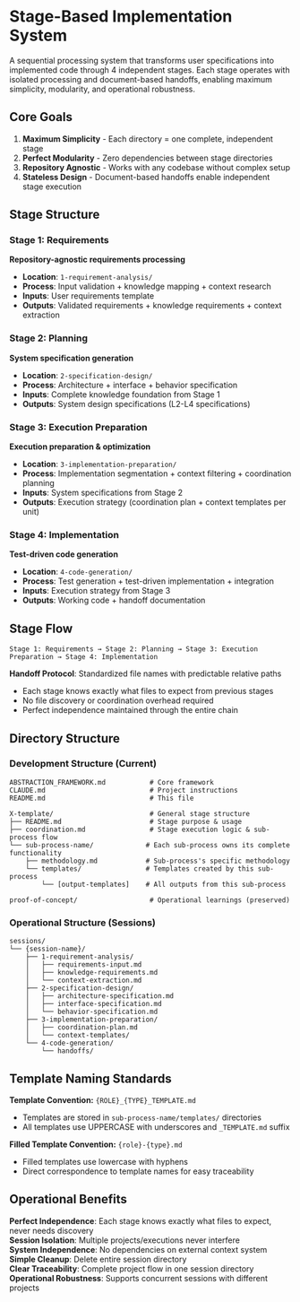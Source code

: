# Stage-Based Implementation System

A sequential processing system that transforms user specifications into implemented code through 4 independent stages. Each stage operates with isolated processing and document-based handoffs, enabling maximum simplicity, modularity, and operational robustness.

## Core Goals

1. **Maximum Simplicity** - Each directory = one complete, independent stage
2. **Perfect Modularity** - Zero dependencies between stage directories  
3. **Repository Agnostic** - Works with any codebase without complex setup
4. **Stateless Design** - Document-based handoffs enable independent stage execution

## Stage Structure

### Stage 1: Requirements 
**Repository-agnostic requirements processing**
- **Location**: `1-requirement-analysis/`
- **Process**: Input validation + knowledge mapping + context research  
- **Inputs**: User requirements template
- **Outputs**: Validated requirements + knowledge requirements + context extraction

### Stage 2: Planning 
**System specification generation**
- **Location**: `2-specification-design/`
- **Process**: Architecture + interface + behavior specification
- **Inputs**: Complete knowledge foundation from Stage 1
- **Outputs**: System design specifications (L2-L4 specifications)

### Stage 3: Execution Preparation 
**Execution preparation & optimization** 
- **Location**: `3-implementation-preparation/`
- **Process**: Implementation segmentation + context filtering + coordination planning
- **Inputs**: System specifications from Stage 2
- **Outputs**: Execution strategy (coordination plan + context templates per unit)

### Stage 4: Implementation 
**Test-driven code generation**
- **Location**: `4-code-generation/`
- **Process**: Test generation + test-driven implementation + integration
- **Inputs**: Execution strategy from Stage 3
- **Outputs**: Working code + handoff documentation

## Stage Flow

```
Stage 1: Requirements → Stage 2: Planning → Stage 3: Execution Preparation → Stage 4: Implementation
```

**Handoff Protocol**: Standardized file names with predictable relative paths
- Each stage knows exactly what files to expect from previous stages
- No file discovery or coordination overhead required
- Perfect independence maintained through the entire chain

## Directory Structure

### Development Structure (Current)
```
ABSTRACTION_FRAMEWORK.md           # Core framework
CLAUDE.md                          # Project instructions  
README.md                          # This file

X-template/                        # General stage structure  
├── README.md                      # Stage purpose & usage
├── coordination.md                # Stage execution logic & sub-process flow
└── sub-process-name/             # Each sub-process owns its complete functionality
    ├── methodology.md            # Sub-process's specific methodology
    └── templates/                # Templates created by this sub-process
        └── [output-templates]    # All outputs from this sub-process

proof-of-concept/                  # Operational learnings (preserved)
```

### Operational Structure (Sessions)
```
sessions/
└── {session-name}/
    ├── 1-requirement-analysis/
    │   ├── requirements-input.md
    │   ├── knowledge-requirements.md
    │   └── context-extraction.md
    ├── 2-specification-design/
    │   ├── architecture-specification.md
    │   ├── interface-specification.md
    │   └── behavior-specification.md
    ├── 3-implementation-preparation/
    │   ├── coordination-plan.md
    │   └── context-templates/
    └── 4-code-generation/
        └── handoffs/
```

## Template Naming Standards

**Template Convention:** `{ROLE}_{TYPE}_TEMPLATE.md`
- Templates are stored in `sub-process-name/templates/` directories
- All templates use UPPERCASE with underscores and `_TEMPLATE.md` suffix

**Filled Template Convention:** `{role}-{type}.md`
- Filled templates use lowercase with hyphens
- Direct correspondence to template names for easy traceability

## Operational Benefits

**Perfect Independence**: Each stage knows exactly what files to expect, never needs discovery  
**Session Isolation**: Multiple projects/executions never interfere  
**System Independence**: No dependencies on external context system  
**Simple Cleanup**: Delete entire session directory  
**Clear Traceability**: Complete project flow in one session directory  
**Operational Robustness**: Supports concurrent sessions with different projects
